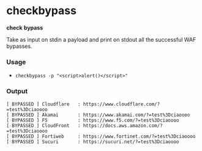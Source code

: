 # checkbypass

**check** **bypass**

Take as input on stdin a payload and print on stdout all the successful WAF bypasses.  

### Usage

- `checkbypass -p "<script>alert()</script>"`

### Output

```
[ BYPASSED ] Cloudflare   : https://www.cloudflare.com/?=test%3Dciaoooo
[ BYPASSED ] Akamai       : https://www.akamai.com/?=test%3Dciaoooo
[ BYPASSED ] F5           : https://www.f5.com/?=test%3Dciaoooo
[ BYPASSED ] CloudFront   : https://docs.aws.amazon.com/?=test%3Dciaoooo
[ BYPASSED ] Fortiweb     : https://www.fortinet.com/?=test%3Dciaoooo
[ BYPASSED ] Sucuri       : https://sucuri.net/?=test%3Dciaoooo
```
